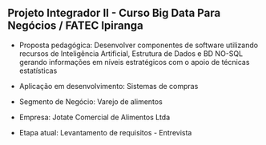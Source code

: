 Projeto Integrador II - Curso Big Data Para Negócios / FATEC Ipiranga
-----------------------------------------------------------------------

* Proposta pedagógica: Desenvolver componentes de software utilizando recursos de Inteligência Artificial, Estrutura de Dados e BD NO-SQL gerando informações em níveis estratégicos com o apoio de técnicas estatísticas

* Aplicação em desenvolvimento: Sistemas de compras

* Segmento de Negócio: Varejo de alimentos

* Empresa: Jotate Comercial de Alimentos Ltda

* Etapa atual: Levantamento de requisitos - Entrevista


